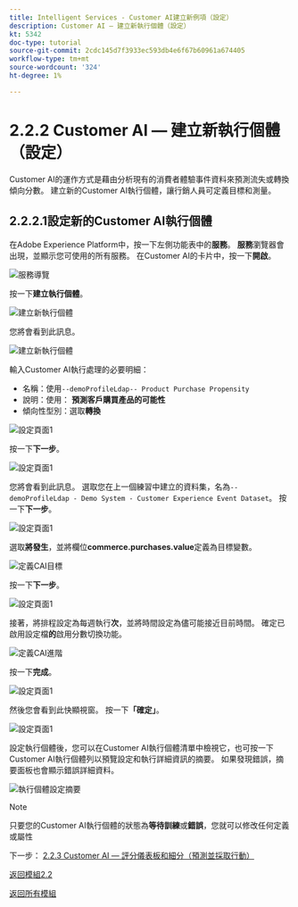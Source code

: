 ```yaml
---
title: Intelligent Services - Customer AI建立新例項（設定）
description: Customer AI — 建立新執行個體（設定）
kt: 5342
doc-type: tutorial
source-git-commit: 2cdc145d7f3933ec593db4e6f67b60961a674405
workflow-type: tm+mt
source-wordcount: '324'
ht-degree: 1%

---
```


# 2.2.2 Customer AI — 建立新執行個體（設定）

Customer AI的運作方式是藉由分析現有的消費者體驗事件資料來預測流失或轉換傾向分數。 建立新的Customer AI執行個體，讓行銷人員可定義目標和測量。

## 2.2.2.1設定新的Customer AI執行個體

在Adobe Experience Platform中，按一下左側功能表中的&#x200B;**服務**。 **服務**&#x200B;瀏覽器會出現，並顯示您可使用的所有服務。 在Customer AI的卡片中，按一下&#x200B;**開啟**。

![服務導覽](./images/navigatetoservice.png)

按一下&#x200B;**建立執行個體**。

![建立新執行個體](./images/createnewinstance.png)

您將會看到此訊息。

![建立新執行個體](./images/custai1.png)

輸入Customer AI執行處理的必要明細：

- 名稱：使用`--demoProfileLdap-- Product Purchase Propensity`
- 說明：使用： **預測客戶購買產品的可能性**
- 傾向性型別：選取&#x200B;**轉換**

![設定頁面1](./images/setuppage1.png)

按一下&#x200B;**下一步**。

![設定頁面1](./images/next.png)

您將會看到此訊息。 選取您在上一個練習中建立的資料集，名為`--demoProfileLdap - Demo System - Customer Experience Event Dataset`。 按一下&#x200B;**下一步**。

![設定頁面1](./images/custai2.png)

選取&#x200B;**將發生**，並將欄位&#x200B;**commerce.purchases.value**&#x200B;定義為目標變數。

![定義CAI目標](./images/caidefinegoal.png)

按一下&#x200B;**下一步**。

![設定頁面1](./images/next.png)

接著，將排程設定為每週執行&#x200B;**次**，並將時間設定為儘可能接近目前時間。 確定已啟用設定檔&#x200B;**的**&#x200B;啟用分數切換功能。

![定義CAI進階](./images/caiadvancepage.png)

按一下&#x200B;**完成**。

![設定頁面1](./images/finish.png)

然後您會看到此快顯視窗。 按一下&#x200B;**「確定」**。

![設定頁面1](./images/finish1.png)

設定執行個體後，您可以在Customer AI執行個體清單中檢視它，也可按一下Customer AI執行個體列以預覽設定和執行詳細資訊的摘要。 如果發現錯誤，摘要面板也會顯示錯誤詳細資料。

![執行個體設定摘要](./images/caiinstancesummary.png)

>[!NOTE]
>
>只要您的Customer AI執行個體的狀態為&#x200B;**等待訓練**&#x200B;或&#x200B;**錯誤**，您就可以修改任何定義或屬性

下一步： [2.2.3 Customer AI — 評分儀表板和細分（預測並採取行動）](./ex3.md)

[返回模組2.2](./intelligent-services.md)

[返回所有模組](./../../../overview.md)
